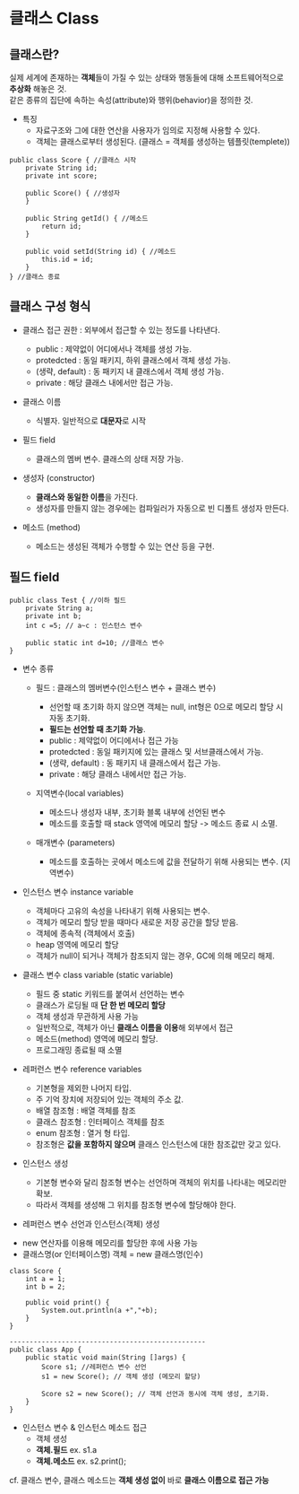 # 클래스 Class   
## 클래스란?   
실제 세계에 존재하는 **객체**들이 가질 수 있는 상태와 행동들에 대해 소프트웨어적으로 **추상화** 해놓은 것.   
같은 종류의 집단에 속하는 속성(attribute)와 행위(behavior)을 정의한 것.   
   
* 특징   
  - 자료구조와 그에 대한 연산을 사용자가 임의로 지정해 사용할 수 있다.   
  - 객체는 클래스로부터 생성된다. (클래스 = 객체를 생성하는 템플릿(templete))   
```
public class Score { //클래스 시작
    private String id;
    private int score;
    
    public Score() { //생성자
    }
    
    public String getId() { //메소드
        return id;
    }
    
    public void setId(String id) { //메소드
        this.id = id;
    }
} //클래스 종료
```
## 클래스 구성 형식
* 클래스 접근 권한 : 외부에서 접근할 수 있는 정도를 나타낸다.   
  - public : 제약없이 어디에서나 객체를 생성 가능.   
  - protedcted : 동일 패키지, 하위 클래스에서 객체 생성 가능.   
  - (생략, default) : 동 패키지 내 클래스에서 객체 생성 가능.   
  - private : 해당 클래스 내에서만 접근 가능.   
  
* 클래스 이름   
  - 식별자. 일반적으로 **대문자**로 시작   
  
* 필드 field   
  - 클래스의 멤버 변수. 클래스의 상태 저장 가능.   
  
* 생성자 (constructor)   
  - **클래스와 동일한 이름**을 가진다.   
  - 생성자를 만들지 않는 경우에는 컴파일러가 자동으로 빈 디폴트 생성자 만든다.   
  
* 메소드 (method)   
  - 메소드는 생성된 객체가 수행할 수 있는 연산 등을 구현.   
  

## 필드 field   
```
public class Test { //이하 필드
    private String a; 
    private int b;
    int c =5; // a~c : 인스턴스 변수
    
    public static int d=10; //클래스 변수
}

```

* 변수 종류   
  - 필드 : 클래스의 멤버변수(인스턴스 변수 + 클래스 변수)   
    - 선언할 때 초기화 하지 않으면 객체는 null, int형은 0으로 메모리 할당 시 자동 초기화.   
    - **필드는 선언할 때 초기화 가능**.   
    - public : 제약없이 어디에서나 접근 가능  
    - protedcted : 동일 패키지에 있는 클래스 및 서브클래스에서 가능.   
    - (생략, default) : 동 패키지 내 클래스에서 접근 가능.   
    - private : 해당 클래스 내에서만 접근 가능.   
    
  - 지역변수(local variables)
    - 메소드나 생성자 내부, 초기화 블록 내부에 선언된 변수   
    - 메소드를 호출할 때 stack 영역에 메모리 할당 -> 메소드 종료 시 소멸.   
  - 매개변수 (parameters)   
    - 메소드를 호출하는 곳에서 메소드에 값을 전달하기 위해 사용되는 변수. (지역변수)   
    
* 인스턴스 변수 instance variable   
  - 객체마다 고유의 속성을 나타내기 위해 사용되는 변수.   
  - 객체가 메모리 할당 받을 때마다 새로운 저장 공간을 할당 받음.   
  - 객체에 종속적 (객체에서 호출)   
  - heap 영역에 메모리 할당   
  - 객체가 null이 되거나 객체가 참조되지 않는 경우, GC에 의해 메모리 해제.   
  
* 클래스 변수 class variable (static variable)   
  - 필드 중 static 키워드를 붙여서 선언하는 변수   
  - 클래스가 로딩될 때 **단 한 번 메모리 할당**   
  - 객체 생성과 무관하게 사용 가능   
  - 일반적으로, 객체가 아닌 **클래스 이름을 이용**해 외부에서 접근   
  - 메소드(method) 영역에 메모리 할당.   
  - 프로그래밍 종료될 때 소멸   
  
* 레퍼런스 변수 reference variables   
  - 기본형을 제외한 나머지 타입.   
  - 주 기억 장치에 저장되어 있는 객체의 주소 값.  
  - 배열 참조형 : 배열 객체를 참조   
  - 클래스 참조형 : 인터페이스 객체를 참조   
  - enum 참조형 : 열거 형 타입.   
  - 참조형은 **값을 포함하지 않으며** 클래스 인스턴스에 대한 참조값만 갖고 있다.   
  
* 인스턴스 생성   
  - 기본형 변수와 달리 참조형 변수는 선언하며 객체의 위치를 나타내는 메모리만 확보.   
  - 따라서 객체를 생성해 그 위치를 참조형 변수에 할당해야 한다.  
  
 * 레퍼런스 변수 선언과 인스턴스(객체) 생성    
  - new 연산자를 이용해 메모리를 할당한 후에 사용 가능   
  - 클래스명(or 인터페이스명) 객체 = new 클래스명(인수)   
```
class Score {
    int a = 1;
    int b = 2;
    
    public void print() {
        System.out.println(a +","+b);
    }
}

-------------------------------------------------
public class App {
    public static void main(String []args) {
        Score s1; //레퍼런스 변수 선언
        s1 = new Score(); // 객체 생성 (메모리 할당)
        
        Score s2 = new Score(); // 객체 선언과 동시에 객체 생성, 초기화.
    }
}

```

* 인스턴스 변수 & 인스턴스 메소드 접근   
  - 객체 생성   
  - **객체.필드** ex. s1.a   
  - **객체.메소드** ex. s2.print();   

cf. 클래스 변수, 클래스 메소드는 **객체 생성 없이** 바로 **클래스 이름으로 접근 가능**   


